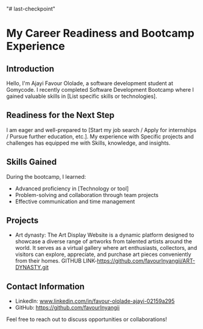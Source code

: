 "# last-checkpoint" 
# My Career Readiness and Bootcamp Experience

## Introduction
Hello, I'm Ajayi Favour Ololade, a software development student at Gomycode. I recently completed Software Development Bootcamp where I gained valuable skills in [List specific skills or technologies].

## Readiness for the Next Step
I am eager and well-prepared to [Start my job search / Apply for internships / Pursue further education, etc.]. My experience with Specific projects and challenges has equipped me with Skills, knowledge, and insights.

## Skills Gained
During the bootcamp, I learned:
- Advanced proficiency in [Technology or tool]
- Problem-solving and collaboration through team projects
- Effective communication and time management

## Projects
- Art dynasty: The Art Display Website is a dynamic platform designed to showcase a diverse range of artworks from talented artists around the world. It serves as a virtual gallery where art enthusiasts, collectors, and visitors can explore, appreciate, and purchase art pieces conveniently from their homes.
GITHUB LINK-https://github.com/favourInyangii/ART-DYNASTY.git

## Contact Information
- LinkedIn: www.linkedin.com/in/favour-ololade-ajayi-02159a295
- GitHub: https://github.com/favourInyangii

Feel free to reach out to discuss opportunities or collaborations!

